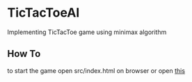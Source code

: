 # TicTacToeAI
Implementing TicTacToe game using minimax algorithm

## How To
to start the game open src/index.html on browser
or open [this](https://tiktaktuk-ai.vercel.app/)
